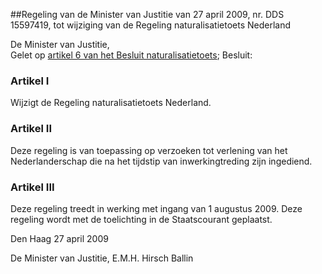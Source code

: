 <meta http-equiv='Content-Type' content='text/html; charset=utf-8' />

##Regeling van de Minister van Justitie van 27 april 2009, nr. DDS 15597419, tot wijziging van de Regeling naturalisatietoets Nederland

De Minister van Justitie,  
Gelet op [artikel 6 van het Besluit naturalisatietoets](../../../../../../../../../../rijksKB/besluit/naturalisatietoets/BWBR0013604/README.md);
Besluit:    

### Artikel  I  

Wijzigt de Regeling naturalisatietoets Nederland. 

### Artikel  II  

Deze regeling is van toepassing op verzoeken tot verlening van het Nederlanderschap die na het tijdstip van inwerkingtreding zijn ingediend. 

### Artikel  III  

Deze regeling treedt in werking met ingang van 1 augustus 2009. 
Deze regeling wordt met de toelichting in de Staatscourant geplaatst.   

Den Haag 
27 april 2009   

De 
Minister van Justitie, 
E.M.H. Hirsch Ballin     
